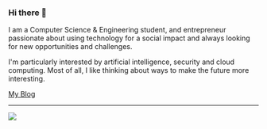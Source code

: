 ### Hi there 👋

I am a Computer Science & Engineering student, and entrepreneur passionate about using technology for a social impact and always looking for new opportunities and challenges.

I'm particularly interested by artificial intelligence, security and cloud computing. Most of all, I like thinking about ways to make the future more interesting.

[My Blog](https://ravijain.in)

*** 
<img src="https://github-readme-stats.vercel.app/api?username=ravijainpro&&show_icons=true&title_color=ffffff&icon_color=bb2acf&text_color=daf7dc&bg_color=191919">

